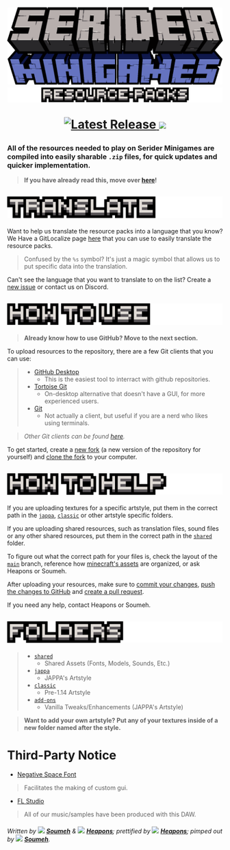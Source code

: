 <h1>
  <p align="center">
    <img alt="Serider Minigames" src="serider_minigames.png"></img>
    <img alt="Resource-Packs" src="resource-packs.png"></img>
  </p>

  <p align="center">
    <a href="https://github.com/Serider-Minigames/Resource-Packs/releases/latest">
      <img alt="Latest Release" src="https://img.shields.io/github/v/release/Serider-Minigames/Resource-Packs?include_prereleases">
    </a>
    <a href="https://gitlocalize.com/repo/6274">
      <img src="https://gitlocalize.com/repo/6274/whole_project/badge.svg" />
    </a>
  </p>
</h1>

### All of the resources needed to play on **Serider Minigames** are compiled into easily sharable `.zip` files, for quick updates and quicker implementation.

> **If you have already read this, move over [here](READMETOO.md "Work In Progress")!**

## ![Translate](translate.png)

Want to help us translate the resource packs into a language that you know?
We Have a GitLocalize page [here](https://gitlocalize.com/repo/6274) that you can use to easily translate the resource packs.

> Confused by the `%s` symbol? It's just a magic symbol that allows us to put specific data into the translation.

Can't see the language that you want to translate to on the list? Create a [new issue](https://github.com/Serider-Minigames/Resource-Packs/issues/new?assignees=&labels=Translation+Request&template=translation-request.md&title=Add+%28language%29+as+a+new+language) or contact us on Discord.

## ![How To Use](how_to_use.png)

> **Already know how to use GitHub? Move to the next section.**

To upload resources to the repository, there are a few Git clients that you can use:

> - [GitHub Desktop](https://desktop.github.com/ "Official Website")
>   - This is the easiest tool to interract with github repositories.
> - [Tortoise Git](https://tortoisegit.org/ "Official Website")
>   - On-desktop alternative that doesn't have a GUI, for more experienced users.
> - [Git](https://git-scm.com/ "Official Website")
>   - Not actually a client, but useful if you are a nerd who likes using terminals.

> *Other Git clients can be found [here](https://git-scm.com/downloads/guis).*

To get started, create a [new fork](https://github.com/Serider-Minigames/Resource-Packs/fork) (a new version of the repository for yourself) and [clone the fork](https://docs.github.com/en/github/creating-cloning-and-archiving-repositories/cloning-a-repository-from-github/cloning-a-repository) to your computer.

## ![How To Help](how_to_help.png)

If you are uploading textures for a specific artstyle, put them in the correct path in the [`jappa`](https://github.com/Serider-Minigames/Resource-Packs/tree/main/jappa), [`classic`](https://github.com/Serider-Minigames/Resource-Packs/tree/main/classic) or other artstyle specific folders.

If you are uploading shared resources, such as translation files, sound files or any other shared resources, put them in the correct path in the [`shared`](https://github.com/Serider-Minigames/Resource-Packs/tree/main/shared") folder.

To figure out what the correct path for your files is, check the layout of the [`main`](https://github.com/Serider-Minigames/Resource-Packs/tree/main) branch, reference how [minecraft's assets](https://minecraft.fandom.com/wiki/Tutorials/Custom_texture_packs#Extraction) are organized, or ask Heapons or Soumeh.

After uploading your resources, make sure to [commit your changes](https://docs.github.com/en/desktop/contributing-and-collaborating-using-github-desktop/making-changes-in-a-branch/committing-and-reviewing-changes-to-your-project), [push the changes to GitHub](https://docs.github.com/en/desktop/contributing-and-collaborating-using-github-desktop/making-changes-in-a-branch/pushing-changes-to-github) and [create a pull request](https://docs.github.com/en/desktop/contributing-and-collaborating-using-github-desktop/working-with-your-remote-repository-on-github-or-github-enterprise/creating-an-issue-or-pull-request#creating-a-pull-request).

If you need any help, contact Heapons or Soumeh.

## ![](folders.png "Folders")

> - [`shared`](https://github.com/Serider-Minigames/Resource-Packs/tree/main/shared)
>   - Shared Assets (Fonts, Models, Sounds, Etc.)
> - [`jappa`](https://github.com/Serider-Minigames/Resource-Packs/tree/main/jappa)
>   - JAPPA's Artstyle
> - [`classic`](https://github.com/Serider-Minigames/Resource-Packs/tree/main/classic)
>   - Pre-1.14 Artstyle
> - [`add-ons`](https://github.com/Serider-Minigames/Resource-Packs/tree/main/add-ons)
>   - Vanilla Tweaks/Enhancements (JAPPA's Artstyle)

> **Want to add your own artstyle? Put any of your textures inside of a new folder named after the style.**

# **Third-Party Notice**
- [Negative Space Font](https://github.com/AmberWat/NegativeSpaceFont)
> Facilitates the making of custom gui.
- [FL Studio](https://www.image-line.com/fl-studio)
> All of our music/samples have been produced with this DAW.
> 
###### Written by ![](https://minotar.net/helm/Soumeh/16) [**Soumeh**](https://github.com/Soumeh) & ![](https://minotar.net/helm/Heapons/16) [**Heapons**](https://github.com/Heapons); prettified by ![](https://minotar.net/helm/Heapons/16) [**Heapons**](https://github.com/Heapons); pimped out by ![](https://minotar.net/helm/Soumeh/16) [**Soumeh**](https://github.com/Soumeh).
